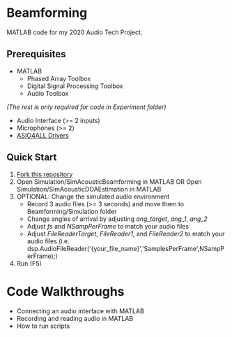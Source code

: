 # Beamforming
 MATLAB code for my 2020 Audio Tech Project.

## Prerequisites
* MATLAB 
	* Phased Array Toolbox 
	* Digital Signal Processing Toolbox 
	* Audio Toolbox 
 
*(The rest is only required for code in Experiment folder)*
* Audio Interface (>= 2 inputs)
* Microphones (>= 2)
* [ASIO4ALL Drivers](http://www.asio4all.org/)
  
## Quick Start
1. [Fork this repository](https://docs.github.com/en/free-pro-team@latest/github/getting-started-with-github/fork-a-repo)
2. Open Simulation/SimAcousticBeamforming in MATLAB OR Open Simulation/SimAcousticDOAEstimation in MATLAB
3. OPTIONAL: Change the simulated audio environment
	* Record 3 audio files (>= 3 seconds) and move them to Beamforming/Simulation folder
	* Change angles of arrival by adjusting *ang_target*, *ang_1*, *ang_2*
	* Adjust *fs* and *NSampPerFrame* to match your audio files
	* Adjust *FileReaderTarget*, *FileReader1*, and *FileReader2* to match your audio files (i.e. dsp.AudioFileReader('{your_file_name}','SamplesPerFrame',NSampPerFrame);)
4. Run (F5)
 
# Code Walkthroughs
* Connecting an audio interface with MATLAB
* Recording and reading audio in MATLAB
* How to run scripts

